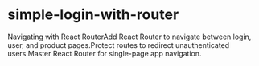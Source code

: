 # simple-login-with-router
Navigating with React RouterAdd React Router to navigate between login, user, and product pages.Protect routes to redirect unauthenticated users.Master React Router for single-page app navigation.
